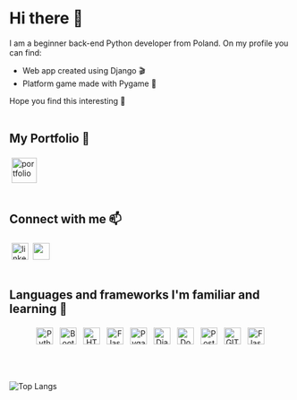 # Hi there 👋
I am a beginner back-end Python developer from Poland. 
On my profile you can find:
- Web app created using Django 🎬
- Platform game made with Pygame 🐍

Hope you find this interesting 🎷
<br><br>

## My Portfolio 👀
<a href="https://ajws-portfolio.herokuapp.com/" target="_blank"><img align="middle" alt="portfolio" src="https://img.shields.io/badge/ajws-portfolio-fff173?&style=plastic" height="45" style="vertical-align:top; margin:4px"></a>
<br><br>

## Connect with me 📫
[<img align="left" alt="linked-in" src="https://img.shields.io/badge/-LINKEDIN-blue?logo=linkedin&logoColor=white&style=plastic" height="30" style="vertical-align:top; margin:4px">](https://www.linkedin.com/)
<a href="mailto:ajw.sliwa@gmail.com"><img src="https://img.shields.io/badge/-Gmail-f2f2f2?logo=gmail&logoColor=ffed66&style=plastic" height="30" style="vertical-align:top; margin:4px"></a>
<br><br>

## Languages and frameworks I'm familiar and learning 🌱
<p align="center">
  <img src="https://img.shields.io/badge/-Python-blue?logo=python&logoColor=yellow&style=plastic" alt="Python" height="30" style="vertical-align:top; margin:4px">
  <img src="https://img.shields.io/badge/-Bootstrap-blueviolet?logo=bootstrap&logoColor=white&style=plastic" alt="Bootstrap" height="30" style="vertical-align:top; margin:4px">
  <img src="https://img.shields.io/badge/-HTML-yellow?logo=html5&logoColor=white&style=plastic" alt="HTML" height="30" style="vertical-align:top; margin:4px">
  <img src="https://img.shields.io/badge/-Pandas-white?logo=pandas&logoColor=darkblue&style=plastic" alt="Flask" height="30" style="vertical-align:top; margin:4px">
  <img src="https://img.shields.io/badge/-Pygame-yellow?logo=python&logoColor=white&style=plastic" alt="Pygame" height="30" style="vertical-align:top; margin:4px">
  <img src="https://img.shields.io/badge/-Django-grey?logo=django&logoColor=green&style=plastic" alt="Django" height="30" style="vertical-align:top; margin:4px">
  <img src="https://img.shields.io/badge/-Docker-e6e9ed?logo=docker&logoColor=blue&style=plastic" alt="Docker" height="30" style="vertical-align:top; margin:4px">
  <img src="https://img.shields.io/badge/-PostgreSQL-90bbf5?logo=postgresql&logoColor=white&style=plastic" alt="Postgresql" height="30" style="vertical-align:top; margin:4px">
  <img src="https://img.shields.io/badge/-GIT-17e33c?logo=git&logoColor=white&style=plastic" alt="GIT" height="30" style="vertical-align:top; margin:4px">
  <img src="https://img.shields.io/badge/-Flask-white?logo=flask&logoColor=black&style=plastic" alt="Flask" height="30" style="vertical-align:top; margin:4px">
</p>
<br><br>


![Top Langs](https://github-readme-stats.vercel.app/api/top-langs/?username=ajws-gh&theme=default)
  
<!--
**ajws-gh/ajws-gh** is a ✨ _special_ ✨ repository because its `README.md` (this file) appears on your GitHub profile.

Here are some ideas to get you started:

- 🔭 I’m currently working on ...
- 🌱 I’m currently learning ...
- 👯 I’m looking to collaborate on ...
- 🤔 I’m looking for help with ...
- 💬 Ask me about ...
- 📫 How to reach me: ...
- 😄 Pronouns: ...
- ⚡ Fun fact: ...
-->
